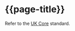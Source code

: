 # {{page-title}}

Refer to the [UK Core](https://simplifier.net/guide/UKCoreVersionHistory/Home) standard.
